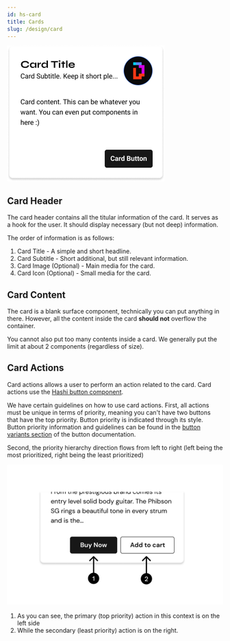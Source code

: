 ```yaml
---
id: hs-card
title: Cards
slug: /design/card
---
```

![HSCard Component](../_media/card.png)

## Card Header
The card header contains all the titular information of the card. It serves as a hook for the user. It should display necessary (but not deep) information.

The order of information is as follows:
1. Card Title - A simple and short headline.
2. Card Subtitle - Short additional, but still relevant information.
3. Card Image (Optional) - Main media for the card.
4. Card Icon (Optional) - Small media for the card.

## Card Content
The card is a blank surface component, technically you can put anything in there. However, all the content inside the card **should not** overflow the container.

You cannot also put too many contents inside a card. We generally put the limit at about 2 components (regardless of size).

## Card Actions
Card actions allows a user to perform an action related to the card. Card actions use the [Hashi button component](button.mdx).

We have certain guidelines on how to use card actions. First, all actions must be unique in terms of priority, meaning
you can't have two buttons that have the top priority. Button priority is indicated through its style. Button priority
information and guidelines can be found in the [button variants section](button.mdx#button-variants) of the button
documentation.

Second, the priority hierarchy direction flows from left to right (left being the most prioritized, right being the
least prioritized)

![card-actions](../_media/card-actions.png)

1. As you can see, the primary (top priority) action in this context is on the left side
2. While the secondary (least priority) action is on the right.